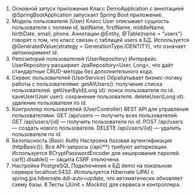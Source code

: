 
1. Основной запуск приложения
Класс DemoApplication с аннотацией @SpringBootApplication запускает Spring Boot приложение.
2. Модель пользователя (User)
Класс User описывает сущность пользователя с полями id, lastName, firstName, middleName, birthDate, email, phone.
Аннотации @Entity, @Table(name = "users") говорят о том, что класс связан с таблицей users в БД.
Используется @GeneratedValue(strategy = GenerationType.IDENTITY), что означает автоинкремент id.
3. Репозиторий пользователей (UserRepository)
Интерфейс UserRepository расширяет JpaRepository<User, Long>, что даёт стандартные CRUD-методы без дополнительного кода.
4. Сервис пользователей (UserService)
Обрабатывает бизнес-логику работы с пользователями:
getAllUsers(): получение списка пользователей.
getUserById(Long id): поиск пользователя по id.
saveUser(User user): сохранение пользователя.
deleteUser(Long id): удаление пользователя по id.
5. Контроллер пользователей (UserController)
REST API для управления пользователями:
GET /api/users — получить всех пользователей.
GET /api/users/{id} — получить пользователя по id.
POST /api/users — создать нового пользователя.
DELETE /api/users/{id} — удалить пользователя по id.
6. Безопасность (Basic Auth)
Настроена базовая аутентификация (httpBasic()).
Все API-запросы (/api/**) требуют авторизации.
Используется BCryptPasswordEncoder для хеширования паролей.
csrf().disable() — защита CSRF отключена.
7. Настройки PostgreSQL
Подключение к БД demo на локальном сервере localhost:5432.
Используется Hibernate (JPA) с spring.jpa.hibernate.ddl-auto=update, что автоматически обновляет схему базы.
8.Тесты (JUnit + Mockito) для сервиса и контроллера.

